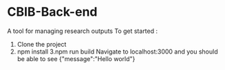 # CBIB-Back-end
A tool for managing research outputs
 To get started :
 1. Clone the project
 2. npm install
 3.npm run build
 Navigate to localhost:3000 and you should be able to see {"message":"Hello world"}
